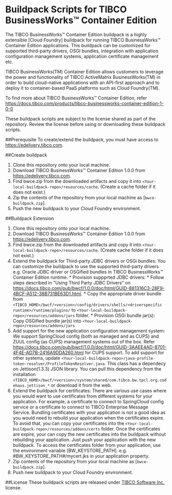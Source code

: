 # Buildpack Scripts for TIBCO BusinessWorks™ Container Edition 
The TIBCO BusinessWorks™ Container Edition buildpack is a highly extensible [Cloud Foundry] buildpack for running TIBCO BusinessWorks™ Container Edition applications. This buildpack can be customized for supported third-party drivers, OSGI bundles, integration with application configuration management systems, application certificate management etc.

TIBCO BusinessWorks(TM) Container Edition allows customers to leverage the power and functionality of TIBCO ActiveMatrix BusinessWorks(TM) in order to build cloud-native applications with an API-first approach and to deploy it to container-based PaaS platforms such as Cloud Foundry(TM).

To find more about TIBCO BusinessWorks™ Container Edition, refer https://docs.tibco.com/products/tibco-businessworks-container-edition-1-0-0

These buildpack scripts are subject to the license shared as part of the repository. Review the license before using or downloading these buildpack scripts.
     
##Prerequisite
    To create/extend the buildpack, you must have access to https://edelivery.tibco.com.
    
##Create buildpack
   1. Clone this repository onto your local machine.
   2. Download TIBCO BusinessWorks™ Container Edition 1.0.0 from https://edelivery.tibco.com.
   3. Find bwce.zip from the downloaded artifacts and copy it into `<Your-local-buildpack-repo>/resources/cache`. (Create a cache folder if it does not exist.)
   4. Zip the contents of the repository from your local machine as [`bwce-buildpack.zip`].
   5. Push the new buildpack to your Cloud Foundry environment.

##Buildpack Extension
   1. Clone this repository onto your local machine.
   2. Download TIBCO BusinessWorks™ Container Edition 1.0.0 from https://edelivery.tibco.com.
   3. Find bwce.zip from the downloaded artifacts and copy it into `<Your-local-buildpack-repo>/resources/cache`. (Create cache folder if it does not exist.)
   4. Extend the buildpack for Third-party JDBC drivers or OSGi bundles: You can customize the buildpack to use the supported third-party drivers e.g. Oracle JDBC driver or OSGified bundles in TIBCO BusinessWorks™ Container Edition runtime.
     * Provision suppprted JDBC drivers: 
          * Follow steps described in "Using Third Party JDBC Drivers" on https://docs.tibco.com/pub/bwcf/1.0.0/doc/html/GUID-881316C3-28F9-4BCF-A512-38B731BE63D1.html.
          * Copy the appropriate driver bundle from `<TIBCO_HOME>/bwcf/<version>/config/drivers/shells/<driverspecific runtime>/runtime/plugins/` to  `<Your-local-buildpack-repo>/resources/addons/jars` folder.
     * Provision OSGi bundle jar(s): Copy OSGified bundle jar(s) into `<Your-local-buildpack-repo>/resources/addons/jars`
   5. Add support for the new application configuration management system: We support SpringCloud config (both as managed and as CUPS) and ZUUL config (as CUPS) management systems out of the box. Refer https://docs.tibco.com/pub/bwcf/1.0.0/doc/html/GUID-3AAEE4AD-8701-4F4E-AD7B-2416A9DDA260.html for CUPS support. To add support for other systems, update `<Your-local-buildpack-repo>/java-profile-token-resolver/ProfileTokenResolver.java`. This class has a dependecy on Jettison(1.3.3) JSON library. You can pull this dependency from the installation `<TIBCO_HOME>/bwcf/<version>/system/shared/com.tibco.bw.tpcl.org.codehaus.jettison_*` or download it from the web.
   6. Extend the buildpack for certificates: There are various use cases where you would want to use certificates from different systems for your application. For example, a certificate to connect to SpringCloud config service or a certificate to connect to TIBCO Enterprise Message Service. Bundling certificates with your application is not a good idea as you would need to rebuild your application when the certificates expire. To avoid that, you can copy your certificates into the `<Your-local-buildpack-repo>/resources/addons/certs` folder. Once the certificates are expire, your can copy the new certificates into the buildpack without rebuilding your application. Just push your application with the new buildpack. To access the certificates folder from your application, use the environment variable [BW_KEYSTORE_PATH]. e.g. #BW_KEYSTORE_PATH#/mycert.jks in your application property.
   7. Zip contents of the repository from your local machine as [`bwce-buildpack.zip`].
   8. Push new buildpack to your Cloud Foundry environment.

##License
These buildpack scripts are released under [TIBCO Software Inc.](License.md) license.
     
